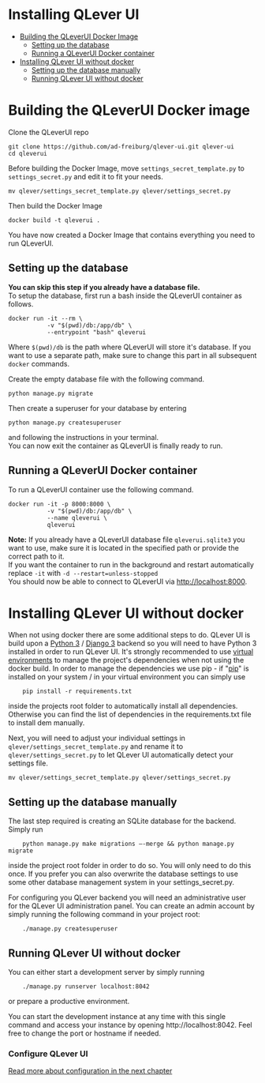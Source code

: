 # Installing QLever UI
* [Building the QLeverUI Docker Image](docs/install_qleverui.md#building-the-qleverui-docker-container)
    * [Setting up the database](docs/install_qleverui.md#setting-up-the-database)
    * [Running a QLeverUI Docker container](docs/install_qleverui.md#running-a-qleverui-docker-container)
* [Installing QLever UI without docker](docs/install_qleverui.md#installing-qlever-ui-without-docker)
    * [Setting up the database manually](docs/install_qleverui.md#setting-up-the-database-manually)
    * [Running QLever UI without docker](docs/install_qleverui.md#running-qlever-ui-without-docker)

# Building the QLeverUI Docker image
Clone the QLeverUI repo
```
git clone https://github.com/ad-freiburg/qlever-ui.git qlever-ui
cd qleverui
```
Before building the Docker Image, move `settings_secret_template.py` to `settings_secret.py` and edit it to fit your needs.
```
mv qlever/settings_secret_template.py qlever/settings_secret.py
```
Then build the Docker Image
```
docker build -t qleverui .
```
You have now created a Docker Image that contains everything you need to run QLeverUI.

## Setting up the database
__You can skip this step if you already have a database file.__  
To setup the database, first run a bash inside the QLeverUI container as follows.
```
docker run -it --rm \
           -v "$(pwd)/db:/app/db" \
           --entrypoint "bash" qleverui
```
Where `$(pwd)/db` is the path where QLeverUI will store it's database. If you want to use a separate path, make sure to  change this part in all subsequent `docker` commands.

Create the empty database file with the following command.
```
python manage.py migrate
```
Then create a superuser for your database by entering
```
python manage.py createsuperuser
```
and following the instructions in your terminal.  
You can now exit the container as QLeverUI is finally ready to run.

## Running a QLeverUI Docker container
To run a QLeverUI container use the following command.
```
docker run -it -p 8000:8000 \
           -v "$(pwd)/db:/app/db" \
           --name qleverui \
           qleverui
``` 
__Note:__ If you already have a QLeverUI database file `qleverui.sqlite3` you want to use, make sure it is located in the specified path or provide the correct path to it.  
If you want the container to run in the background and restart automatically replace `-it` with `-d --restart=unless-stopped`  
You should now be able to connect to QLeverUI via <http://localhost:8000>.  
# Installing QLever UI without docker
When not using docker there are some additional steps to do. QLever UI is build upon a [Python 3](https://www.python.org/downloads/) / [Django 3](https://www.djangoproject.com/) backend so you will need to have Python 3 installed in order to run QLever UI. It's strongly recommended to use [virtual environments](https://docs.python.org/3/library/venv.html) to manage the project's dependencies when not using the docker build. In order to manage the dependencies we use pip - if "[pip](https://pypi.org/project/pip/)" is installed on your system / in your virtual environment you can simply use 
```
	pip install -r requirements.txt
```
inside the projects root folder to automatically install all dependencies. Otherwise you can find the list of dependencies in the requirements.txt file to install dem manually.

Next, you will need to adjust your individual settings in `qlever/settings_secret_template.py` and rename it to `qlever/settings_secret.py` to let QLever UI automatically detect your settings file.
```
mv qlever/settings_secret_template.py qlever/settings_secret.py
```

## Setting up the database manually
The last step required is creating an SQLite database for the backend. Simply run
```
	python manage.py make migrations —-merge && python manage.py migrate
```
inside the project root folder in order to do so. You will only need to do this once. If you prefer you can also overwrite the database settings to use some other database management system in your settings_secret.py.

For configuring you QLever backend you will need an administrative user for the QLever UI administration panel. You can create an admin account by simply running the following command in your project root: 
```
	./manage.py createsuperuser
```
## Running QLever UI without docker
You can either start a development server by simply running
```
	./manage.py runserver localhost:8042
```
or prepare a productive environment.

You can start the development instance at any time with this single command and access your instance by opening http://localhost:8042. Feel free to change the port or hostname if needed.

### Configure QLever UI
[Read more about configuration in the next chapter](docs/configure_qleverui.md)